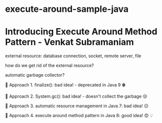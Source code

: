 # execute-around-sample-java
# Introducing Execute Around Method Pattern - Venkat Subramaniam

external resource: database connection, socket, remote server, file

how do we get rid of the external resource?

automatic garbage collector?

:large_blue_diamond: Approach 1. finalize(): bad idea! - deprecated in Java 9 :no_entry:

:large_blue_diamond: Approach 2. System.gc(): bad idea! - doesn't collect the garbage :unamused:

:large_blue_diamond: Approach 3. automatic resource management in Java 7: bad idea! :confused:

:large_blue_diamond: Approach 4. execute around method pattern in Java 8: good idea! :heart_eyes: :bulb:
